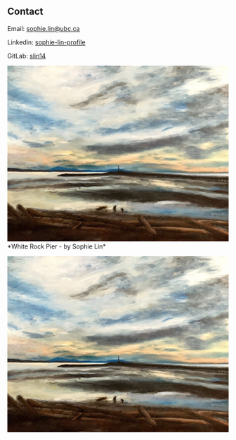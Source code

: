 ## Contact

Email: [sophie.lin@ubc.ca](mailto:sophie.lin@ubc.ca)

Linkedin: [sophie-lin-profile](https://www.linkedin.com/in/sophie-lin-profile/)

GitLab: [slin14](https://gitlab.com/slin14)

<img src="images/whterock.jpg" width=600/>
*White Rock Pier - by Sophie Lin*

![alt text](images/whterock.jpg "White Rock Pier - by Sophie Lin")
